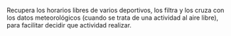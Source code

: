 Recupera los horarios libres de varios deportivos, los filtra y los
cruza con los datos meteorológicos (cuando se trata de una actividad al
aire libre), para facilitar decidir que actividad realizar.
